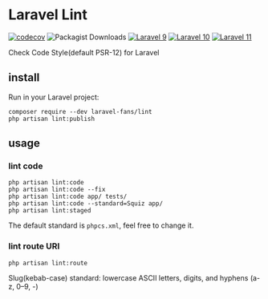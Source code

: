 # Laravel Lint

[![codecov](https://codecov.io/gh/laravel-fans/laravel-lint/graph/badge.svg?token=QJjYkPVnr4)](https://codecov.io/gh/laravel-fans/laravel-lint)
![Packagist Downloads](https://img.shields.io/packagist/dm/laravel-fans/lint)
[![Laravel 9](https://github.com/laravel-fans/laravel-lint/actions/workflows/laravel-9.yml/badge.svg)](https://github.com/laravel-fans/laravel-lint/actions/workflows/laravel-9.yml)
[![Laravel 10](https://github.com/laravel-fans/laravel-lint/actions/workflows/laravel-10.yml/badge.svg)](https://github.com/laravel-fans/laravel-lint/actions/workflows/laravel-10.yml)
[![Laravel 11](https://github.com/laravel-fans/laravel-lint/actions/workflows/laravel-11.yml/badge.svg)](https://github.com/laravel-fans/laravel-lint/actions/workflows/laravel-11.yml)

Check Code Style(default PSR-12) for Laravel

## install

Run in your Laravel project:

```shell
composer require --dev laravel-fans/lint
php artisan lint:publish
```

## usage

### lint code

```shell
php artisan lint:code
php artisan lint:code --fix
php artisan lint:code app/ tests/
php artisan lint:code --standard=Squiz app/
php artisan lint:staged
```

The default standard is `phpcs.xml`, feel free to change it.

### lint route URI

```shell
php artisan lint:route
```

Slug(kebab-case) standard: lowercase ASCII letters, digits, and hyphens (a-z, 0–9, -)
